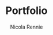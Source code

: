 ---
title: Portfolio
description: "An overview of some of my academic research and data science projects."
author: "Nicola Rennie"
show_post_thumbnail: true
images:
- featured.png
show_author_byline: false
show_post_date: false
type: portfolio
layout: list-grid 
cascade:    
  show_author_byline: true
  show_post_date: true
  show_comments: false
---